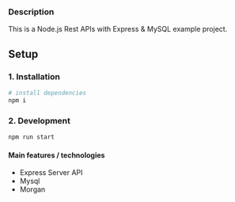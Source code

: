 ### Description

This is a Node.js Rest APIs with Express & MySQL example project.

## Setup

### 1. Installation

```bash
# install dependencies
npm i
```

### 2. Development

```bash
npm run start
```

#### Main features / technologies

- Express Server API
- Mysql
- Morgan
